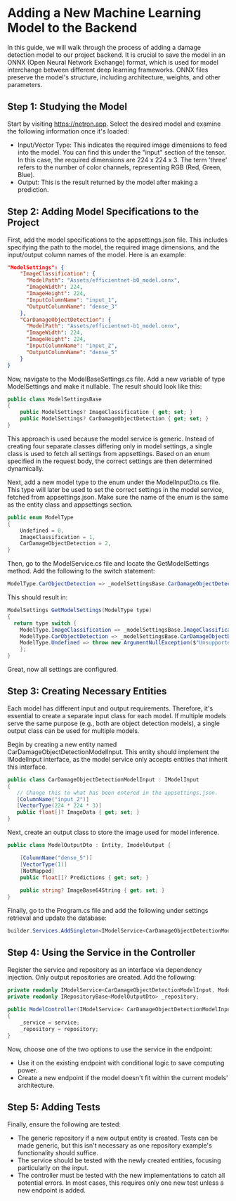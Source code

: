 # Adding a New Machine Learning Model to the Backend
In this guide, we will walk through the process of adding a damage detection model to our project backend. It is crucial to save the model in an ONNX (Open Neural Network Exchange) format, which is used for model interchange between different deep learning frameworks. ONNX files preserve the model's structure, including architecture, weights, and other parameters.

## Step 1: Studying the Model
Start by visiting https://netron.app. Select the desired model and examine the following information once it's loaded:
- Input/Vector Type: This indicates the required image dimensions to feed into the model. You can find this under the "input" section of the tensor. In this case, the required dimensions are 224 x 224 x 3. The term 'three' refers to the number of color channels, representing RGB (Red, Green, Blue).
- Output: This is the result returned by the model after making a prediction.

## Step 2: Adding Model Specifications to the Project
First, add the model specifications to the appsettings.json file. This includes specifying the path to the model, the required image dimensions, and the input/output column names of the model. Here is an example:

```json
"ModelSettings": {
    "ImageClassification": {
      "ModelPath": "Assets/efficientnet-b0_model.onnx",
      "ImageWidth": 224,
      "ImageHeight": 224,
      "InputColumnName": "input_1",
      "OutputColumnName": "dense_3"
    },
    "CarDamageObjectDetection": {
      "ModelPath": "Assets/efficientnet-b1_model.onnx",
      "ImageWidth": 224,
      "ImageHeight": 224,
      "InputColumnName": "input_2",
      "OutputColumnName": "dense_5"
    }
}
```

Now, navigate to the ModelBaseSettings.cs file. Add a new variable of type ModelSettings and make it nullable. The result should look like this:
```csharp
public class ModelSettingsBase
{
    public ModelSettings? ImageClassification { get; set; }
    public ModelSettings? CarDamageObjectDetection { get; set; }
}
```
This approach is used because the model service is generic. Instead of creating four separate classes differing only in model settings, a single class is used to fetch all settings from appsettings. Based on an enum specified in the request body, the correct settings are then determined dynamically.

Next, add a new model type to the enum under the ModelInputDto.cs file. This type will later be used to set the correct settings in the model service, fetched from appsettings.json. Make sure the name of the enum is the same as the entity class and appsettings section.

```csharp
public enum ModelType
{
    Undefined = 0,
    ImageClassification = 1,
    CarDamageObjectDetection = 2,
}
```

Then, go to the ModelService.cs file and locate the GetModelSettings method. Add the following to the switch statement:
```csharp
ModelType.CarObjectDetection => _modelSettingsBase.CarDamageObjectDetection!
```

This should result in:
```csharp
ModelSettings GetModelSettings(ModelType type)
{
  return type switch {
    ModelType.ImageClassification => _modelSettingsBase.ImageClassification!,
    ModelType.CarObjectDetection => _modelSettingsBase.CarDamageObjectDetecti   on!,
    ModelType.Undefined => throw new ArgumentNullException($"Unsupported input type: {type}"),
    };
}
```
Great, now all settings are configured.

## Step 3: Creating Necessary Entities
Each model has different input and output requirements. Therefore, it's essential to create a separate input class for each model. If multiple models serve the same purpose (e.g., both are object detection models), a single output class can be used for multiple models.

Begin by creating a new entity named CarDamageObjectDetectionModelInput. This entity should implement the IModelInput interface, as the model service only accepts entities that inherit this interface.
```csharp
public class CarDamageObjectDetectionModelInput : IModelInput
{
   // Change this to what has been entered in the appsettings.json.
   [ColumnName("input_2")]
   [VectorType(224 * 224 * 3)]
   public float[]? ImageData { get; set; }
}
```

Next, create an output class to store the image used for model inference.
```csharp
public class ModelOutputDto : Entity, ImodelOutput {

    [ColumnName("dense_5")]
    [VectorType(1)]
    [NotMapped]
    public float[]? Predictions { get; set; }
 
    public string? ImageBase64String { get; set; }
}
```

Finally, go to the Program.cs file and add the following under settings retrieval and update the database:
```csharp
builder.Services.AddSingleton<IModelService<CarDamageObjectDetectionModelInput, ModelOutputDto>, ModelService<CarDamageObjectDetectionModelInput, ModelOutputDto>>();
```

## Step 4: Using the Service in the Controller
Register the service and repository as an interface via dependency injection. Only output repositories are created. Add the following:
```csharp
private readonly IModelService<CarDamageObjectDetectionModelInput, ModelOutputDto> _service;
private readonly IRepositoryBase<ModelOutputDto> _repository;
 
public ModelController(IModelService< CarDamageObjectDetectionModelInput, ModelOutputDto> service, IRepositoryBase<ModelOutputDto> repository)
{
    _service = service;
    _repository = repository;
}
```
Now, choose one of the two options to use the service in the endpoint:
- Use it on the existing endpoint with conditional logic to save computing power.
- Create a new endpoint if the model doesn't fit within the current models' architecture.

## Step 5: Adding Tests
Finally, ensure the following are tested:
- The generic repository if a new output entity is created. Tests can be made generic, but this isn't necessary as one repository example's functionality should suffice.
- The service should be tested with the newly created entities, focusing particularly on the input.
- The controller must be tested with the new implementations to catch all potential errors. In most cases, this requires only one new test unless a new endpoint is added.
